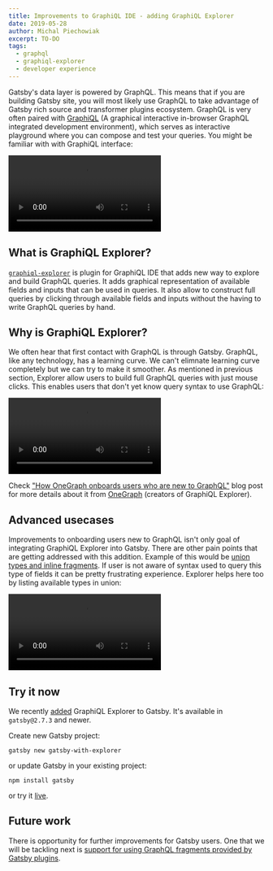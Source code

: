 ```yaml
---
title: Improvements to GraphiQL IDE - adding GraphiQL Explorer
date: 2019-05-28
author: Michal Piechowiak
excerpt: TO-DO
tags:
  - graphql
  - graphiql-explorer
  - developer experience
---
```


Gatsby's data layer is powered by GraphQL. This means that if you are building Gatsby site, you will most likely use GraphQL to take advantage of Gatsby rich source and transformer plugins ecosystem. GraphQL is very often paired with [GraphiQL](https://github.com/graphql/graphiql) (A graphical interactive in-browser GraphQL integrated development environment), which serves as interactive playground where you can compose and test your queries. You might be familiar with with GraphiQL interface:

<video controls="controls" autoplay="true" loop="true">
  <source type="video/mp4" src="/graphiql-explore.mp4"></source>
  <p>Your browser does not support the video element.</p>
</video>

## What is GraphiQL Explorer?

[`graphiql-explorer`](https://github.com/OneGraph/graphiql-explorer) is plugin for GraphiQL IDE that adds new way to explore and build GraphQL queries. It adds graphical representation of available fields and inputs that can be used in queries. It also allow to construct full queries by clicking through available fields and inputs without the having to write GraphQL queries by hand.

## Why is GraphiQL Explorer?

We often hear that first contact with GraphQL is through Gatsby. GraphQL, like any technology, has a learning curve. We can't elimnate learning curve completely but we can try to make it smoother. As mentioned in previous section, Explorer allow users to build full GraphQL queries with just mouse clicks. This enables users that don't yet know query syntax to use GraphQL:

<video controls="controls" autoplay="true" loop="true">
  <source type="video/mp4" src="./graphiql-explorer-demo.mp4"></source>
  <p>Your browser does not support the video element.</p>
</video>

Check ["How OneGraph onboards users who are new to GraphQL"](https://www.onegraph.com/blog/2019/01/24/How_OneGraph_onboards_users_new_to_GraphQL.html) blog post for more details about it from [OneGraph](https://www.onegraph.com/) (creators of GraphiQL Explorer).

## Advanced usecases

Improvements to onboarding users new to GraphQL isn't only goal of integrating GraphiQL Explorer into Gatsby. There are other pain points that are getting addressed with this addition. Example of this would be [union types and inline fragments](https://graphql.org/learn/queries/#inline-fragments). If user is not aware of syntax used to query this type of fields it can be pretty frustrating experience. Explorer helps here too by listing available types in union:

<video controls="controls" autoplay="true" loop="true">
  <source type="video/mp4" src="./graphiql-explorer-union-demo.mp4"></source>
  <p>Your browser does not support the video element.</p>
</video>

## Try it now

We recently [added](https://github.com/gatsbyjs/gatsby/pull/14280) GraphiQL Explorer to Gatsby. It's available in `gatsby@2.7.3` and newer.

Create new Gatsby project:

```shell
gatsby new gatsby-with-explorer
```

or update Gatsby in your existing project:

```shell
npm install gatsby
```

or try it [live](https://gatsby-1774317511.gtsb.io/___graphql?explorerIsOpen=true).

## Future work

There is opportunity for further improvements for Gatsby users. One that we will be tackling next is [support for using GraphQL fragments provided by Gatsby plugins](https://github.com/gatsbyjs/gatsby/issues/14371).

